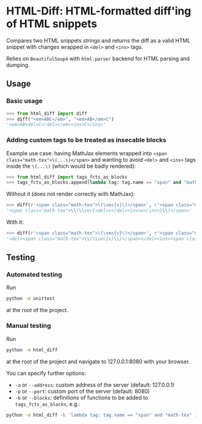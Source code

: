 # HTML-Diff: HTML-formatted diff'ing of HTML snippets

Compares two HTML snippets strings and returns the diff as a valid HTML snippet with changes wrapped in ```<del>``` and ```<ins>``` tags.

Relies on ```BeautifulSoup4``` with ```html.parser``` backend for HTML parsing and dumping.


## Usage

### Basic usage

```python
>>> from html_diff import diff
>>> diff("<em>ABC</em>", "<em>AB</em>C")
'<em>AB<del>C</del></em><ins>C</ins>'
```


### Adding custom tags to be treated as insecable blocks

Example use case: having MathJax elements wrapped into ```<span class="math-tex">\(...\)</span>``` and wanting to avoid ```<del>``` and ```<ins>``` tags inside the ```\(...\)``` (which would be badly rendered):

```python
>>> from html_diff import tags_fcts_as_blocks
>>> tags_fcts_as_blocks.append(lambda tag: tag.name == "span" and "math-tex" in tag.attrs.get("class", []))
```

Without it (does not render correctly with MathJax):

```python
>>> diff(r'<span class="math-tex">\(\vec{v}\)</span>', r'<span class="math-tex">\(\vec{w}\)</span>')
'<span class="math-tex">\\(\\vec{<del>v</del><ins>w</ins>}\\)</span>'
```

With it:

```python
>>> diff(r'<span class="math-tex">\(\vec{v}\)</span>', r'<span class="math-tex">\(\vec{w}\)</span>')
'<del><span class="math-tex">\\(\\vec{v}\\)</span></del><ins><span class="math-tex">\\(\\vec{w}\\)</span></ins>'
```



## Testing

### Automated testing

Run

```bash
python -m unittest
```

at the root of the project.


### Manual testing

Run

```bash
python -m html_diff
```

at the root of the project and navigate to 127.0.0.1:8080 with your browser.

You can specify further options:

- ```-a``` or ```--address```: custom address of the server (default: 127.0.0.1)
- ```-p``` or ```--port```: custom port of the server (default: 8080)
- ```-b``` or ```--blocks```: definitions of functions to be added to ```tags_fcts_as_blocks```, e.g.:

```bash
python -m html_diff -b 'lambda tag: tag.name == "span" and "math-tex" in tag.attrs.get("class", [])'
```

